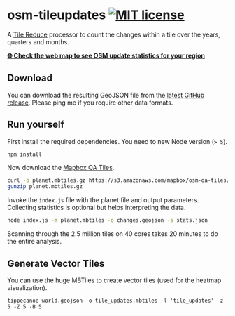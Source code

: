 # osm-tileupdates [![MIT license](https://img.shields.io/badge/license-MIT-blue.svg)](https://tldrlegal.com/license/mit-license)

A [Tile Reduce](https://github.com/mapbox/tile-reduce) processor to count
the changes within a tile over the years, quarters and months.

[**:globe_with_meridians: Check the web map to see OSM update statistics for your region**](http://naturalearthtiles.org)

## Download

You can download the resulting GeoJSON file from the [latest GitHub release](https://github.com/lukasmartinelli/osm-tileupdates/releases/latest). Please ping me if you require other data formats.

## Run yourself

First install the required dependencies. You need to new Node version (`> 5`).

```
npm install
```

Now download the [Mapbox QA Tiles](https://www.mapbox.com/blog/osm-qa-tiles/).

```bash
curl -o planet.mbtiles.gz https://s3.amazonaws.com/mapbox/osm-qa-tiles/latest.planet.mbtiles.gz
gunzip planet.mbtiles.gz
```

Invoke the `index.js` file with the planet file and output parameters. Collecting statistics is optional but helps interpreting the data.

```bash
node index.js -m planet.mbtiles -o changes.geojson -s stats.json
```

Scanning through the 2.5 million tiles on 40 cores takes 20 minutes to do the entire analysis.

## Generate Vector Tiles

You can use the huge MBTiles to create vector tiles (used for the heatmap visualization).

```
tippecanoe world.geojson -o tile_updates.mbtiles -l 'tile_updates' -z 5 -Z 5 -B 5
```
